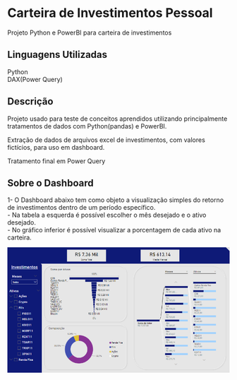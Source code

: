 
# Carteira de Investimentos Pessoal

Projeto Python e PowerBI para carteira de investimentos


## Linguagens Utilizadas

Python  
DAX(Power Query)

## Descrição

Projeto usado para teste de conceitos aprendidos utilizando principalmente tratamentos de dados com Python(pandas) e PowerBI.

Extração de dados de arquivos excel de investimentos, com valores fictícios, para uso em dashboard.

Tratamento final em Power Query

## Sobre o Dashboard

1- O Dashboard abaixo tem como objeto a visualização simples do retorno de investimentos dentro de um período específico.  
    - Na tabela a esquerda é possível escolher o mês desejado e o ativo desejado.  
    - No gráfico inferior é possível visualizar  a porcentagem de cada ativo na carteira.  


![Visualização do Projeto](https://github.com/altieriplc/Projeto_Cart_Investimentos/blob/main/Dashboard.png)

